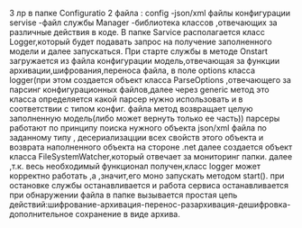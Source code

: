 3 лр в папке Configuratio 2 файла : config -json/xml файлы конфигурации servise -файл службы Manager -библиотека классов ,отвечающих за различные действия в коде. В папке Sarvice располагается класс Logger,который будет подавать запрос на получение заполненного модели и далее запускаться. При старте службы в методе Onstart загружается из файла конфигурации модель,отвечающая за функции архивации,шифрования,переноса файла, в поле options класса logger(при этом создается объект класса ParseOptions ,отвечающего за парсинг конфигурационных файлов,далее через generic метод это класса определяется какой парсер нужно использовать и в соответствии с типом конфиг. файла метод возвращает целую заполненную модель(либо может вернуть только ее часть)) парсеры работают по принципу поиска нужного объекта json/xml файла по заданному типу , десериализацции всех свойств этого объекта и возврата наполненного объекта на стороне .net далее создается объект класса FileSystemWatcher,который отвечает за мониторинг папки. далее ,т.к. весь необходимый функционал получен,класс logger может корректно работать ,а ,значит,его моно запускать методом start(). при остановке службы останавливается и работа сервиса останавливается при обнаружении файла в папке вызывается простая цепь действий:шифрование-архивация-перенос-разархивация-дешифровка-дополнительное сохранение в виде архива.

